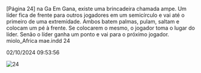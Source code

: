 [Página 24]
na
Ga
Em Gana, existe uma brincadeira chamada ampe.
Um líder fica de frente para outros jogadores em um
semicírculo e vai até o primeiro de uma extremidade.
Ambos batem palmas, pulam, saltam e colocam um pé à
frente. Se colocarem o mesmo, o jogador toma o lugar do líder.
Senão o líder ganha um ponto e vai para o próximo jogador.
miolo_Africa mae.indd 24

02/10/2024 09:53:56

![24](./img/page_24-01.jpg)
